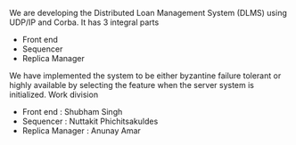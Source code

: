 We are developing the Distributed Loan Management System (DLMS) using UDP/IP and Corba. It has 3 integral parts
- Front end
- Sequencer
- Replica Manager

We have implemented the system to be either byzantine failure tolerant or highly available by selecting the feature when the server system is initialized.
Work division
- Front end : Shubham Singh
- Sequencer : Nuttakit Phichitsakuldes  
- Replica Manager : Anunay Amar 

